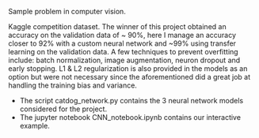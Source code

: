 Sample problem in computer vision.


Kaggle competition dataset. The winner of this project obtained an accuracy on the validation data of ~ 90%, here I manage 
an accuracy closer to 92% with a custom neural network and ~99% using transfer learning on the validation data. A few techniques to prevent overfitting include: batch normalization, image augmentation, neuron dropout and early stopping. L1 & L2 regularization is also provided in the models as an option
but were not necessary since the aforementioned did a great job at handling the training bias and variance.


- The script catdog_network.py contains the 3 neural network models considered for the project. 
- The jupyter notebook CNN_notebook.ipynb contains our interactive example. 
